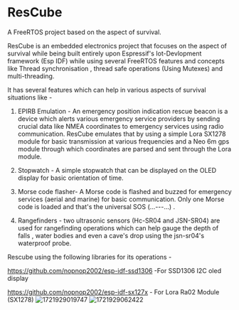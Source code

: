 # ResCube
A FreeRTOS project based on the aspect of survival.

ResCube is an embedded electronics project that focuses on the aspect of survival while being built entirely upon Espressif's Iot-Devlopment framework (Esp IDF) while using several FreeRTOS features and concepts like Thread synchronisation , thread safe operations (Using Mutexes) and multi-threading. 

It has several features which can help in various aspects of survival situations like -

1) EPIRB Emulation - An emergency position indication rescue beacon is a device which alerts various emergency service providers by sending crucial data like NMEA coordinates to emergency services using radio communication. ResCube emulates that by using a simple Lora SX1278 module for basic transmission at various frequencies and a Neo 6m gps module through which coordinates are parsed and sent through the Lora module.

2) Stopwatch - A simple stopwatch that can be displayed on the OLED display for basic orientation of time.

3) Morse code flasher- A Morse code is flashed and buzzed for emergency services (aerial and marine) for basic communication. Only one Morse code is loaded and that's the universal
SOS (...---...) .

4) Rangefinders - two ultrasonic sensors (Hc-SR04 and JSN-SR04) are used for rangefinding operations which can help gauge the depth of falls , water bodies and even a cave's drop using the jsn-sr04's waterproof probe.

Rescube using the following libraries for its operations -

https://github.com/nopnop2002/esp-idf-ssd1306 -For SSD1306 I2C oled display

https://github.com/nopnop2002/esp-idf-sx127x - For Lora Ra02 Module (SX1278)
![1721929019747](https://github.com/user-attachments/assets/1d6650ac-6498-42d7-895d-8d551b665642)
![1721929062422](https://github.com/user-attachments/assets/3e5d944a-8949-45aa-8562-702755c52917)








